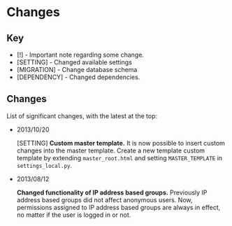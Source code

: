 Changes
=======

Key
---

  * [!] - Important note regarding some change.
  * [SETTING] - Changed available settings
  * [MIGRATION] - Change database schema
  * [DEPENDENCY] - Changed dependencies.

Changes
-------

List of significant changes, with the latest at the top:

  * 2013/10/20

    [SETTING]
    **Custom master template.**  It is now possible to insert custom changes into
    the master template.  Create a new template custom template by extending
    `master_root.html` and setting `MASTER_TEMPLATE` in `settings_local.py`.

  * 2013/08/12

    **Changed functionality of IP address based groups.**  Previously IP address
    based groups did not affect anonymous users.  Now, permissions assigned to
    IP address based groups are always in effect, no matter if the user is
    logged in or not.
